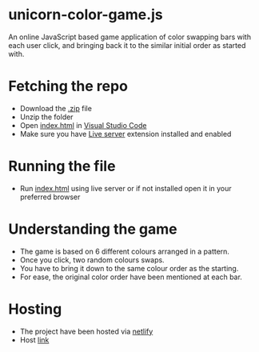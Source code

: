 # unicorn-color-game.js
An online JavaScript based game application of color swapping bars with each user click, and bringing back it to the similar initial order as started with.

# Fetching the repo
  - Download the [.zip](https://github.com/kxnyshk/unicorn-color-game.js/archive/refs/heads/master.zip) file
  - Unzip the folder
  - Open [index.html](https://github.com/kxnyshk/unicorn-color-game.js/blob/master/index.html) in [Visual Studio Code](https://code.visualstudio.com/download)
  - Make sure you have [Live server](https://marketplace.visualstudio.com/items?itemName=ritwickdey.LiveServer) extension installed and enabled

# Running the file
  - Run [index.html](https://github.com/kxnyshk/unicorn-color-game.js/blob/master/index.html) using live server or if not installed open it in your preferred browser

# Understanding the game
  - The game is based on 6 different colours arranged in a pattern.
  - Once you click, two random colours swaps.
  - You have to bring it down to the same colour order as the starting.
  - For ease, the original color order have been mentioned at each bar.

# Hosting
  - The project have been hosted via [netlify](https://www.netlify.com/)
  - Host [link](https://unicorncolorgame.netlify.app/)
